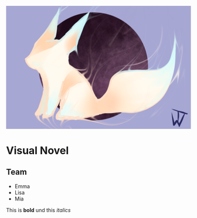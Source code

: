 ![Fuchs](Fox.png)
# Visual Novel
## Team
 
* Emma
* Lisa
* Mia

This is **bold** und this *italics*


